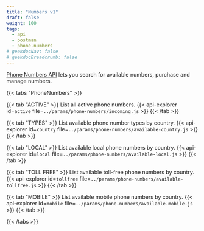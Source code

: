 ```yaml
---
title: "Numbers v1"
draft: false
weight: 100
tags:
  - api
  - postman
  - phone-numbers
# geekdocNav: false
# geekdocBreadcrumb: false
---
```


[Phone Numbers API](https://www.twilio.com/docs/phone-numbers/api) lets you search for available numbers, purchase and manage numbers.

{{< tabs "PhoneNumbers" >}}

{{< tab "ACTIVE" >}}
List all active phone numbers.
{{< api-explorer id=`active` file=`../params/phone-numbers/incoming.js` >}}
{{< /tab >}}

{{< tab "TYPES" >}}
List available phone number types by country.
{{< api-explorer id=`country` file=`../params/phone-numbers/available-country.js` >}}
{{< /tab >}}

{{< tab "LOCAL" >}}
List available local phone numbers by country.
{{< api-explorer id=`local` file=`../params/phone-numbers/available-local.js` >}}
{{< /tab >}}

{{< tab "TOLL FREE" >}}
List available toll-free phone numbers by country.
{{< api-explorer id=`tollfree` file=`../params/phone-numbers/available-tollfree.js` >}}
{{< /tab >}}

{{< tab "MOBILE" >}}
List available mobile phone numbers by country.
{{< api-explorer id=`mobile` file=`../params/phone-numbers/available-mobile.js` >}}
{{< /tab >}}

{{< /tabs >}}
